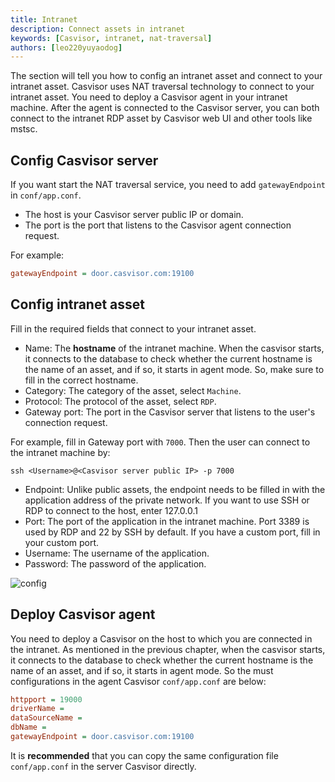 ```yaml
---
title: Intranet
description: Connect assets in intranet
keywords: [Casvisor, intranet, nat-traversal]
authors: [leo220yuyaodog]
---
```


The section will tell you how to config an intranet asset and connect to your intranet asset. Casvisor uses NAT traversal
technology to connect to your intranet asset. You need to deploy a Casvisor agent in your intranet machine. After the
agent is connected to the Casvisor server, you can both connect to the intranet RDP asset by Casvisor web UI and other tools like mstsc.

## Config Casvisor server

If you want start the NAT traversal service, you need to add `gatewayEndpoint` in `conf/app.conf`.

- The host is your Casvisor server public IP or domain.
- The port is the port that listens to the Casvisor agent connection request.

For example:

```ini
gatewayEndpoint = door.casvisor.com:19100
```

## Config intranet asset

Fill in the required fields that connect to your intranet asset.

- Name: The **hostname** of the intranet machine. When the casvisor starts, it connects to the database to check whether
  the current hostname is the name of an asset, and if so, it starts in agent mode. So, make sure to fill in the correct hostname.
- Category: The category of the asset, select `Machine`.
- Protocol: The protocol of the asset, select `RDP`.
- Gateway port: The port in the Casvisor server that listens to the user's connection request.

For example, fill in Gateway port with `7000`. Then the user can connect to the intranet machine by:

```shell
ssh <Username>@<Casvisor server public IP> -p 7000
```

- Endpoint: Unlike public assets, the endpoint needs to be filled in with the application address of the private network.
  If you want to use SSH or RDP to connect to the host, enter 127.0.0.1
- Port: The port of the application in the intranet machine. Port 3389 is used by RDP and 22 by SSH by default. If you
  have a custom port, fill in your custom port.
- Username: The username of the application.
- Password: The password of the application.

![config](/img/asset/intranet/asset_intranet_config.png)

## Deploy Casvisor agent

You need to deploy a Casvisor on the host to which you are connected in the intranet. As mentioned in the previous chapter,
when the casvisor starts, it connects to the database to check whether the current hostname is the name of an asset, and
if so, it starts in agent mode. So the must configurations in the agent Casvisor `conf/app.conf` are below:

```ini
httpport = 19000
driverName = 
dataSourceName = 
dbName = 
gatewayEndpoint = door.casvisor.com:19100
```

It is **recommended** that you can copy the same configuration file `conf/app.conf` in the server Casvisor directly.

